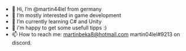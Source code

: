 - 👋 Hi, I’m @martin44lel from germany
- 👀 I’m mostly interested in game development
- 🌱 I’m currently learning C# and Unity
- 💁 i'm happy to get some usefull tipps :)
- 📫 How to reach me: martinbeka8@hotmail.com
                      martin04lel#9213 on discord.

<!---
martin44lel/martin44lel is a ✨ special ✨ repository because its `README.md` (this file) appears on your GitHub profile.
You can click the Preview link to take a look at your changes.
--->
